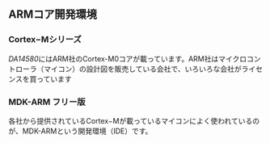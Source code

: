 ## ARMコア開発環境
### Cortex−Mシリーズ
*DA14580*にはARM社のCortex-M0コアが載っています。ARM社はマイクロコントローラ（マイコン）の設計図を販売している会社で、いろいろな会社がライセンスを買っています
### MDK-ARM フリー版
各社から提供されているCortex−Mが載っているマイコンによく使われているのが、MDK-ARMという開発環境（IDE）です。